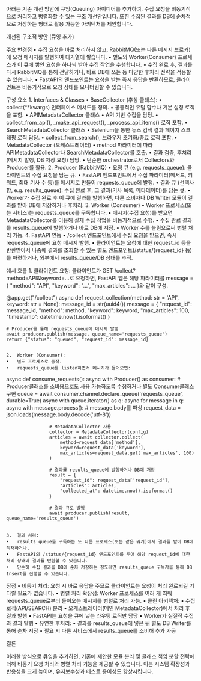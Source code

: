 아래는 기존 개선 방안에 큐잉(Queuing) 아이디어를 추가하여, 수집 요청을 비동기적으로 처리하고 병렬화할 수 있는 구조 개선안입니다. 또한 수집된 결과를 DB에 순차적으로 저장하는 형태로 활용 가능한 아키텍처를 제안합니다.

개선된 구조적 방안 (큐잉 추가)

주요 변경점
	•	수집 요청을 바로 처리하지 않고, RabbitMQ(또는 다른 메시지 브로커)에 요청 메시지를 발행하여 대기열에 쌓습니다.
	•	별도의 Worker(Consumer) 프로세스가 이 큐에 쌓인 요청을 하나씩 받아 수집 작업을 수행합니다.
	•	수집 완료 후, 결과를 다시 RabbitMQ를 통해 전달하거나, 바로 DB에 쓰는 등 다양한 후처리 전략을 적용할 수 있습니다.
	•	FastAPI의 엔드포인트는 요청을 받는 즉시 응답을 반환하므로, 클라이언트는 비동기적으로 요청 상태를 모니터링할 수 있습니다.

구성 요소
	1.	Interfaces & Classes
	•	BaseCollector (추상 클래스):
	•	collect(**kwargs) 인터페이스 메서드를 정의.
	•	공통적인 유틸 함수나 기본 설정 로직을 포함.
	•	APIMetadataCollector 클래스
	•	API 기반 수집을 담당.
	•	collect_from_api(), _make_api_request(), _process_api_items() 로직 포함.
	•	SearchMetadataCollector 클래스
	•	Selenium을 통한 뉴스 검색 결과 페이지 스크래핑 로직 담당.
	•	collect_from_search(), 브라우저 초기화/종료 로직 포함.
	•	MetadataCollector (오케스트레이터)
	•	method 파라미터에 따라 APIMetadataCollector나 SearchMetadataCollector를 호출.
	•	결과 검증, 후처리(메시지 발행, DB 저장 요청) 담당.
	•	단순한 orchestrator로서 Collectors와 Producer를 활용.
	2.	Producer (RabbitMQ)
	•	요청 큐 (e.g. requests_queue):
클라이언트의 수집 요청을 담는 큐.
	•	FastAPI 엔드포인트에서 수집 파라미터(메서드, 키워드, 최대 기사 수 등)를 메시지로 만들어 requests_queue에 발행.
	•	결과 큐 (선택사항, e.g. results_queue):
수집 완료 후, 그 결과(기사 목록, 메타데이터)를 담는 큐.
	•	Worker가 수집 완료 후 이 큐에 결과를 발행하면, 다른 소비자나 DB Writer 모듈이 결과를 받아 DB에 저장하거나 후처리.
	3.	Worker (Consumer)
	•	Worker 프로세스(또는 서비스)는 requests_queue를 구독합니다.
	•	메시지(수집 요청)를 받으면 MetadataCollector를 이용해 실제 수집 작업을 비동기적으로 수행.
	•	수집 완료 결과를 results_queue에 발행하거나 바로 DB에 저장.
	•	Worker 수를 늘림으로써 병렬 처리 가능.
	4.	FastAPI 연동
	•	/collect 엔드포인트에서 수집 요청을 받으면, 즉시 requests_queue에 요청 메시지 발행.
	•	클라이언트는 요청에 대한 request_id 등을 반환받아서 나중에 결과를 조회할 수 있는 별도 엔드포인트(/status/{request_id} 등)를 마련하거나, 외부에서 results_queue/DB 상태를 추적.

예시 흐름
	1.	클라이언트 요청:
클라이언트가 GET /collect?method=API&keyword=...로 요청하면, FastAPI 앱은 해당 파라미터를 message = { "method": "API", "keyword": "...", "max_articles": ... }와 같이 구성.

@app.get("/collect")
async def request_collection(method: str = 'API', keyword: str = None):
    message_id = str(uuid4())
    message = {
        "request_id": message_id,
        "method": method,
        "keyword": keyword,
        "max_articles": 100,
        "timestamp": datetime.now().isoformat()
    }
    
    # Producer를 통해 requests_queue에 메시지 발행
    await producer.publish(message, queue_name='requests_queue')
    return {"status": "queued", "request_id": message_id}


	2.	Worker (Consumer):
	•	별도 프로세스로 동작.
	•	requests_queue를 listen하면서 메시지가 들어오면:

async def consume_requests():
    async with Producer() as consumer:  # Producer클래스를 소비용으로도 사용 가능하도록 수정하거나 별도 Consumer클래스 구현
        queue = await consumer.channel.declare_queue('requests_queue', durable=True)
        async with queue.iterator() as q:
            async for message in q:
                async with message.process():
                    # message.body를 파싱
                    request_data = json.loads(message.body.decode('utf-8'))
                    
                    # MetadataCollector 사용
                    collector = MetadataCollector(config)
                    articles = await collector.collect(
                        method=request_data['method'],
                        keyword=request_data['keyword'],
                        max_articles=request_data.get('max_articles', 100)
                    )

                    # 결과를 results_queue에 발행하거나 DB에 저장
                    result = {
                        "request_id": request_data['request_id'],
                        "articles": articles,
                        "collected_at": datetime.now().isoformat()
                    }

                    # 결과 큐로 발행
                    await producer.publish(result, queue_name='results_queue')


	3.	결과 처리:
	•	results_queue를 구독하는 또 다른 프로세스(또는 같은 워커)에서 결과를 받아 DB에 적재하거나,
	•	FastAPI의 /status/{request_id} 엔드포인트를 두어 해당 request_id에 대한 처리 상태와 결과를 반환할 수 있습니다.
	•	단순히 수집 결과를 DB에 순차 저장하는 정도라면 results_queue 구독자를 통해 DB Insert를 진행할 수 있습니다.

장점
	•	비동기 처리: 요청 시 바로 응답을 주므로 클라이언트는 요청이 처리 완료되길 기다릴 필요가 없습니다.
	•	병렬 처리 확장성: Worker 프로세스를 여러 개 띄워 requests_queue로부터 들어오는 메시지를 병렬로 처리 가능.
	•	클린 아키텍처:
	•	수집 로직(API/SEARCH) 분리
	•	오케스트레이터(메인 MetadataCollector)에서 처리 후 결과 발행
	•	FastAPI는 요청을 큐에 넣는 라우팅 로직만 담당
	•	Worker가 실질적 수집과 결과 발행
	•	유연한 후처리:
	•	결과를 results_queue에 넣은 뒤 별도 DB Writer를 통해 순차 저장
	•	필요 시 다른 서비스에서 results_queue를 소비해 추가 가공

결론

이러한 방식으로 큐잉을 추가하면, 기존에 제안한 모듈 분리 및 클래스 책임 분할 전략에 더해 비동기 요청 처리와 병렬 처리 기능을 제공할 수 있습니다. 이는 시스템 확장성과 반응성을 크게 높이며, 유지보수성과 테스트 용이성도 향상시킵니다.